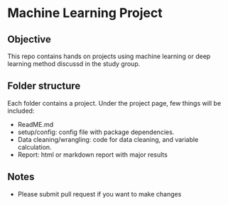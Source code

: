 # Machine Learning Project

## Objective

This repo contains hands on projects using machine learning or deep learning method discussd in the study group. 

## Folder structure

Each folder contains a project. Under the project page, few things will be included:

- ReadME.md
- setup/config: config file with package dependencies.
- Data cleaning/wrangling: code for data cleaning, and variable calculation.
- Report: html or markdown report with major results

## Notes

- Please submit pull request if you want to make changes
